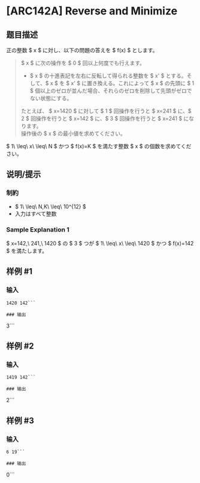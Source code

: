 # [ARC142A] Reverse and Minimize

## 题目描述

[problemUrl]: https://atcoder.jp/contests/arc142/tasks/arc142_a

正の整数 $ x $ に対し、以下の問題の答えを $ f(x) $ とします。

> $ x $ に次の操作を $ 0 $ 回以上何度でも行えます。
> 
> - $ x $ の十進表記を左右に反転して得られる整数を $ x' $ とする。そして、$ x $ を $ x' $ に置き換える。これによって $ x $ の先頭に $ 1 $ 個以上のゼロが並んだ場合、それらのゼロを削除して先頭がゼロでない状態にする。
> 
> たとえば、 $ x=1420 $ に対して $ 1 $ 回操作を行うと $ x=241 $ に、$ 2 $ 回操作を行うと $ x=142 $ に、$ 3 $ 回操作を行うと $ x=241 $ になります。  
>  操作後の $ x $ の最小値を求めてください。

$ 1\ \leq\ x\ \leq\ N $ かつ $ f(x)=K $ を満たす整数 $ x $ の個数を求めてください。

## 说明/提示

### 制約

- $ 1\ \leq\ N,K\ \leq\ 10^{12} $
- 入力はすべて整数

### Sample Explanation 1

$ x=142,\ 241,\ 1420 $ の $ 3 $ つが $ 1\ \leq\ x\ \leq\ 1420 $ かつ $ f(x)=142 $ を満たします。

## 样例 #1

### 输入

```
1420 142```

### 输出

```
3```

## 样例 #2

### 输入

```
1419 142```

### 输出

```
2```

## 样例 #3

### 输入

```
6 19```

### 输出

```
0```

